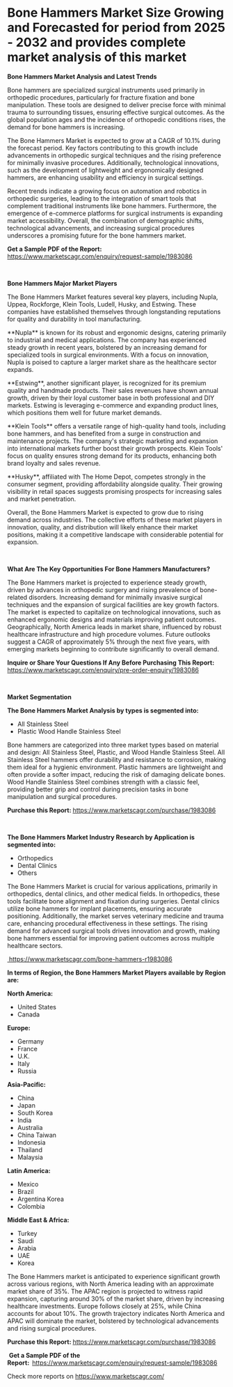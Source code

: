 <p><h1>Bone Hammers Market Size Growing and Forecasted for period from 2025 - 2032 and provides complete market analysis of this market</h1></p><p><strong>Bone Hammers Market Analysis and Latest Trends</strong></p>
<p><p>Bone hammers are specialized surgical instruments used primarily in orthopedic procedures, particularly for fracture fixation and bone manipulation. These tools are designed to deliver precise force with minimal trauma to surrounding tissues, ensuring effective surgical outcomes. As the global population ages and the incidence of orthopedic conditions rises, the demand for bone hammers is increasing.</p><p>The Bone Hammers Market is expected to grow at a CAGR of 10.1% during the forecast period. Key factors contributing to this growth include advancements in orthopedic surgical techniques and the rising preference for minimally invasive procedures. Additionally, technological innovations, such as the development of lightweight and ergonomically designed hammers, are enhancing usability and efficiency in surgical settings.</p><p>Recent trends indicate a growing focus on automation and robotics in orthopedic surgeries, leading to the integration of smart tools that complement traditional instruments like bone hammers. Furthermore, the emergence of e-commerce platforms for surgical instruments is expanding market accessibility. Overall, the combination of demographic shifts, technological advancements, and increasing surgical procedures underscores a promising future for the bone hammers market.</p></p>
<p><strong>Get a Sample PDF of the Report:&nbsp;</strong> <a href="https://www.marketscagr.com/enquiry/request-sample/1983086?utm_campaign=2565&utm_medium=2&utm_source=Github&utm_content=ia&utm_term=05032025&utm_id=bone-hammers">https://www.marketscagr.com/enquiry/request-sample/1983086</a></p>
<p>&nbsp;</p>
<p><strong>Bone Hammers Major Market Players</strong></p>
<p><p>The Bone Hammers Market features several key players, including Nupla, Uppea, Rockforge, Klein Tools, Ludell, Husky, and Estwing. These companies have established themselves through longstanding reputations for quality and durability in tool manufacturing.</p><p>**Nupla** is known for its robust and ergonomic designs, catering primarily to industrial and medical applications. The company has experienced steady growth in recent years, bolstered by an increasing demand for specialized tools in surgical environments. With a focus on innovation, Nupla is poised to capture a larger market share as the healthcare sector expands.</p><p>**Estwing**, another significant player, is recognized for its premium quality and handmade products. Their sales revenues have shown annual growth, driven by their loyal customer base in both professional and DIY markets. Estwing is leveraging e-commerce and expanding product lines, which positions them well for future market demands. </p><p>**Klein Tools** offers a versatile range of high-quality hand tools, including bone hammers, and has benefited from a surge in construction and maintenance projects. The company's strategic marketing and expansion into international markets further boost their growth prospects. Klein Tools' focus on quality ensures strong demand for its products, enhancing both brand loyalty and sales revenue.</p><p>**Husky**, affiliated with The Home Depot, competes strongly in the consumer segment, providing affordability alongside quality. Their growing visibility in retail spaces suggests promising prospects for increasing sales and market penetration.</p><p>Overall, the Bone Hammers Market is expected to grow due to rising demand across industries. The collective efforts of these market players in innovation, quality, and distribution will likely enhance their market positions, making it a competitive landscape with considerable potential for expansion.</p></p>
<p>&nbsp;</p>
<p><strong>What Are The Key Opportunities For Bone Hammers Manufacturers?</strong></p>
<p><p>The Bone Hammers market is projected to experience steady growth, driven by advances in orthopedic surgery and rising prevalence of bone-related disorders. Increasing demand for minimally invasive surgical techniques and the expansion of surgical facilities are key growth factors. The market is expected to capitalize on technological innovations, such as enhanced ergonomic designs and materials improving patient outcomes. Geographically, North America leads in market share, influenced by robust healthcare infrastructure and high procedure volumes. Future outlooks suggest a CAGR of approximately 5% through the next five years, with emerging markets beginning to contribute significantly to overall demand.</p></p>
<p><strong>Inquire or Share Your Questions If Any Before Purchasing This Report:</strong> <a href="https://www.marketscagr.com/enquiry/pre-order-enquiry/1983086?utm_campaign=2565&utm_medium=2&utm_source=Github&utm_content=ia&utm_term=05032025&utm_id=bone-hammers">https://www.marketscagr.com/enquiry/pre-order-enquiry/1983086</a></p>
<p>&nbsp;</p>
<p><strong>Market Segmentation</strong></p>
<p><strong>The Bone Hammers Market Analysis by types is segmented into:</strong></p>
<p><ul><li>All Stainless Steel</li><li>Plastic Wood Handle Stainless Steel</li></ul></p>
<p><p>Bone hammers are categorized into three market types based on material and design: All Stainless Steel, Plastic, and Wood Handle Stainless Steel. All Stainless Steel hammers offer durability and resistance to corrosion, making them ideal for a hygienic environment. Plastic hammers are lightweight and often provide a softer impact, reducing the risk of damaging delicate bones. Wood Handle Stainless Steel combines strength with a classic feel, providing better grip and control during precision tasks in bone manipulation and surgical procedures.</p></p>
<p><strong>Purchase this Report:&nbsp;</strong><a href="https://www.marketscagr.com/purchase/1983086?utm_campaign=2565&utm_medium=2&utm_source=Github&utm_content=ia&utm_term=05032025&utm_id=bone-hammers">https://www.marketscagr.com/purchase/1983086</a></p>
<p>&nbsp;</p>
<p><strong>The Bone Hammers Market Industry Research by Application is segmented into:</strong></p>
<p><ul><li>Orthopedics</li><li>Dental Clinics</li><li>Others</li></ul></p>
<p><p>The Bone Hammers Market is crucial for various applications, primarily in orthopedics, dental clinics, and other medical fields. In orthopedics, these tools facilitate bone alignment and fixation during surgeries. Dental clinics utilize bone hammers for implant placements, ensuring accurate positioning. Additionally, the market serves veterinary medicine and trauma care, enhancing procedural effectiveness in these settings. The rising demand for advanced surgical tools drives innovation and growth, making bone hammers essential for improving patient outcomes across multiple healthcare sectors.</p></p>
<p><a href="https://www.marketscagr.com/bone-hammers-r1983086?utm_campaign=2565&utm_medium=2&utm_source=Github&utm_content=ia&utm_term=05032025&utm_id=bone-hammers">&nbsp;https://www.marketscagr.com/bone-hammers-r1983086</a></p>
<p><strong>In terms of Region, the Bone Hammers Market Players available by Region are:</strong></p>
<p>
    <p> <strong> North America: </strong>
        <ul>
            <li>United States</li>
            <li>Canada</li>
        </ul>
        </p> 
    <p> <strong> Europe: </strong>
        <ul>
            <li>Germany</li>
            <li>France</li>
            <li>U.K.</li>
            <li>Italy</li>
            <li>Russia</li>
        </ul>
        </p> 
    <p> <strong> Asia-Pacific: </strong>
        <ul>
            <li>China</li>
            <li>Japan</li>
            <li>South Korea</li>
            <li>India</li>
            <li>Australia</li>
            <li>China Taiwan</li>
            <li>Indonesia</li>
            <li>Thailand</li>
            <li>Malaysia</li>
        </ul>
        </p> 
    <p> <strong> Latin America: </strong>
        <ul>
            <li>Mexico</li>
            <li>Brazil</li>
            <li>Argentina Korea</li>
            <li>Colombia</li>
        </ul>
        </p> 
    <p> <strong> Middle East & Africa: </strong>
        <ul>
            <li>Turkey</li>
            <li>Saudi</li>
            <li>Arabia</li>
            <li>UAE</li>
            <li>Korea</li>
        </ul>
    </p>
    </p>
<p><p>The Bone Hammers market is anticipated to experience significant growth across various regions, with North America leading with an approximate market share of 35%. The APAC region is projected to witness rapid expansion, capturing around 30% of the market share, driven by increasing healthcare investments. Europe follows closely at 25%, while China accounts for about 10%. The growth trajectory indicates North America and APAC will dominate the market, bolstered by technological advancements and rising surgical procedures.</p></p>
<p><strong>Purchase this Report: </strong><a href="https://www.marketscagr.com/purchase/1983086?utm_campaign=2565&utm_medium=2&utm_source=Github&utm_content=ia&utm_term=05032025&utm_id=bone-hammers">https://www.marketscagr.com/purchase/1983086</a></p>
<p>&nbsp;<strong>Get a Sample PDF of the Report:&nbsp;&nbsp;</strong><a href="https://www.marketscagr.com/enquiry/request-sample/1983086?utm_campaign=2565&utm_medium=2&utm_source=Github&utm_content=ia&utm_term=05032025&utm_id=bone-hammers">https://www.marketscagr.com/enquiry/request-sample/1983086</a></p>
<p><strong></strong></p>
<p>Check more reports on <a href="https://www.marketscagr.com/?utm_campaign=2565&utm_medium=2&utm_source=Github&utm_content=ia&utm_term=05032025&utm_id=bone-hammers">https://www.marketscagr.com/</a></p>